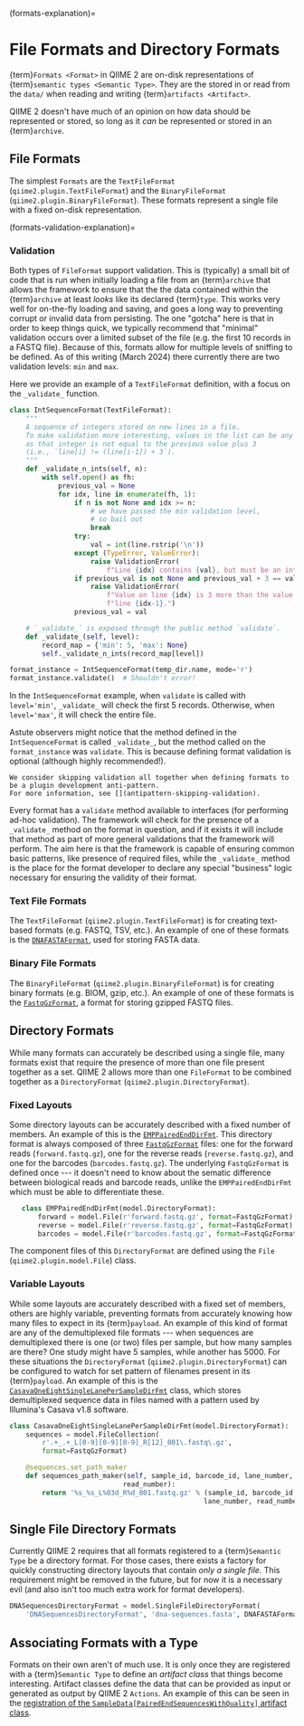 (formats-explanation)=
# File Formats and Directory Formats

{term}`Formats <Format>` in QIIME 2 are on-disk representations of {term}`semantic types <Semantic Type>`. 
They are the stored in or read from the `data/` when reading and writing {term}`artifacts <Artifact>`.

QIIME 2 doesn't have much of an opinion on how data should be represented or stored, so long as it *can* be represented or stored in an {term}`archive`.

## File Formats

The simplest `Formats` are the `TextFileFormat` (`qiime2.plugin.TextFileFormat`) and the `BinaryFileFormat` (`qiime2.plugin.BinaryFileFormat`).
These formats represent a single file with a fixed on-disk representation.

(formats-validation-explanation)=
### Validation

Both types of `FileFormat` support validation.
This is (typically) a small bit of code that is run when initially loading a file from an {term}`archive` that allows the framework to ensure that the the data contained within the {term}`archive` at least *looks* like its declared {term}`type`.
This works very well for on-the-fly loading and saving, and goes a long way to preventing corrupt or invalid data from persisting.
The one "gotcha" here is that in order to keep things quick, we typically recommend that "minimal" validation occurs over a limited subset of the file (e.g. the first 10 records in a FASTQ file).
Because of this, formats allow for multiple levels of sniffing to be defined.
As of this writing (March 2024) there currently there are two validation levels: `min` and `max`.

Here we provide an example of a `TextFileFormat` definition, with a focus on the `_validate_` function.

```python
class IntSequenceFormat(TextFileFormat):
    """
    A sequence of integers stored on new lines in a file.
    To make validation more interesting, values in the list can be any integer as long 
    as that integer is not equal to the previous value plus 3
    (i.e., `line[i] != (line[i-1]) + 3`). 
    """
    def _validate_n_ints(self, n):
        with self.open() as fh:
            previous_val = None
            for idx, line in enumerate(fh, 1):
                if n is not None and idx >= n:
                    # we have passed the min validation level,
                    # so bail out
                    break
                try:
                    val = int(line.rstrip('\n'))
                except (TypeError, ValueError):
                    raise ValidationError(
                        f"Line {idx} contains {val}, but must be an integer.")
                if previous_val is not None and previous_val + 3 == val:
                    raise ValidationError(
                        f"Value on line {idx} is 3 more than the value on "
                        f"line {idx-1}.")
                previous_val = val

    # `_validate_` is exposed through the public method `validate`.
    def _validate_(self, level):
        record_map = {'min': 5, 'max': None}
        self._validate_n_ints(record_map[level])

format_instance = IntSequenceFormat(temp_dir.name, mode='r')
format_instance.validate()  # Shouldn't error!
```

In the `IntSequenceFormat` example, when `validate` is called with `level='min'`, `_validate_` will check the first 5 records.
Otherwise, when `level='max'`, it will check the entire file.

Astute observers might notice that the method defined in the `IntSequenceFormat` is called `_validate_`, but the method called on the `format_instance` was `validate`.
This is because defining format validation is optional (although highly recommended!).

```{warning}
We consider skipping validation all together when defining formats to be a plugin development anti-pattern.
For more information, see [](antipattern-skipping-validation).
```

Every format has a `validate` method available to interfaces (for performing ad-hoc validation).
The framework will check for the presence of a `_validate_` method on the format in question, and if it exists it will include that method as part of more general validations that the framework will perform.
The aim here is that the framework is capable of ensuring common basic patterns, like presence of required files, while the `_validate_` method is the place for the format developer to declare any special "business" logic necessary for ensuring the validity of their format.

### Text File Formats

The `TextFileFormat` (`qiime2.plugin.TextFileFormat`) is for creating text-based formats (e.g. FASTQ, TSV, etc.).
An example of one of these formats is the [`DNAFASTAFormat`](https://github.com/qiime2/q2-types/blob/e25f9355958755343977e037bbe39110cfb56a63/q2_types/feature_data/_format.py#L147), used for storing FASTA data.


### Binary File Formats

The `BinaryFileFormat` (`qiime2.plugin.BinaryFileFormat`) is for creating binary formats (e.g. BIOM, gzip, etc.).
An example of one of these formats is the [`FastqGzFormat`](https://github.com/qiime2/q2-types/blob/e25f9355958755343977e037bbe39110cfb56a63/q2_types/per_sample_sequences/_format.py#L236), a format for storing gzipped FASTQ files.

## Directory Formats

While many formats can accurately be described using a single file, many formats exist that require the presence of more than one file present together as a set.
QIIME 2 allows more than one `FileFormat` to be combined together as a `DirectoryFormat` (`qiime2.plugin.DirectoryFormat`).

### Fixed Layouts

Some directory layouts can be accurately described with a fixed number of members.
An example of this is the [`EMPPairedEndDirFmt`](https://github.com/qiime2/q2-demux/blob/6e9a0cc8841a9cfbb5f517a256872700c7b75732/q2_demux/_format.py#L28).
This directory format is always composed of three [`FastqGzFormat`](https://github.com/qiime2/q2-types/blob/e25f9355958755343977e037bbe39110cfb56a63/q2_types/per_sample_sequences/_format.py#L236) files: one for the forward reads (`forward.fastq.gz`), one for the reverse reads (`reverse.fastq.gz`), and one for the barcodes (`barcodes.fastq.gz`).
The underlying `FastqGzFormat` is defined once --- it doesn't need to know about the sematic difference between biological reads and barcode reads, unlike the `EMPPairedEndDirFmt` which must be able to differentiate these.

```python
   class EMPPairedEndDirFmt(model.DirectoryFormat):
       forward = model.File(r'forward.fastq.gz', format=FastqGzFormat)
       reverse = model.File(r'reverse.fastq.gz', format=FastqGzFormat)
       barcodes = model.File(r'barcodes.fastq.gz', format=FastqGzFormat)
```

The component files of this `DirectoryFormat` are defined using the `File` (`qiime2.plugin.model.File`) class.

### Variable Layouts

While some layouts are accurately described with a fixed set of members, others are highly variable, preventing formats from accurately knowing how many files to expect in its {term}`payload`.
An example of this kind of format are any of the demultiplexed file formats --- when sequences are demultiplexed there is one (or two) files per sample, but how many samples are there?
One study might have 5 samples, while another has 5000.
For these situations the `DirectoryFormat` (`qiime2.plugin.DirectoryFormat`) can be configured to watch for set pattern of filenames present in its {term}`payload`.
An example of this is the [`CasavaOneEightSingleLanePerSampleDirFmt`](https://github.com/qiime2/q2-types/blob/e25f9355958755343977e037bbe39110cfb56a63/q2_types/per_sample_sequences/_format.py#L292) class, which stores demultiplexed sequence data in files named with a pattern used by Illumina's Casava v1.8 software.

```python
class CasavaOneEightSingleLanePerSampleDirFmt(model.DirectoryFormat):
    sequences = model.FileCollection(
        r'.+_.+_L[0-9][0-9][0-9]_R[12]_001\.fastq\.gz',
        format=FastqGzFormat)

    @sequences.set_path_maker
    def sequences_path_maker(self, sample_id, barcode_id, lane_number,
                            read_number):
        return '%s_%s_L%03d_R%d_001.fastq.gz' % (sample_id, barcode_id,
                                                lane_number, read_number)
```

## Single File Directory Formats
Currently QIIME 2 requires that all formats registered to a {term}`Semantic Type` be a directory format.
For those cases, there exists a factory for quickly constructing directory layouts that contain *only a single file*.
This requirement might be removed in the future, but for now it is a necessary evil (and also isn't too much extra work for format developers).

```python
DNASequencesDirectoryFormat = model.SingleFileDirectoryFormat(
    'DNASequencesDirectoryFormat', 'dna-sequences.fasta', DNAFASTAFormat)
```

## Associating Formats with a Type

Formats on their own aren't of much use.
It is only once they are registered with a {term}`Semantic Type` to define an *artifact class* that things become interesting. 
Artifact classes define the data that can be provided as input or generated as output by QIIME 2 `Actions`.
An example of this can be seen in the [registration of the `SampleData[PairedEndSequencesWithQuality]` artifact class](https://github.com/qiime2/q2-types/blob/e25f9355958755343977e037bbe39110cfb56a63/q2_types/per_sample_sequences/_type.py#L66). 
